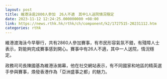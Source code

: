 ```yaml
---
layout: post
title: 維港泳逾2800人參加　26人不適　其中1人送院情況穩定
date: 2023-11-12 12:24:25.000000000 +08:00
link: https://news.rthk.hk/rthk/ch/component/k2/1727515-20231112.htm
categories: rthk
---
```


維港渡海泳今早舉行，共有2860人參加賽事，有市民形容氣氛不錯，有殘障人士表示，對能夠完成賽事感到開心。賽事中有26人不適，其中一人送院，情況穩定。

政務司司長陳國基為維港泳揭幕，他在社交網站表示，有不同國家和地區的精英選手參與賽事，煥發香港作為「亞洲盛事之都」的魅力。
